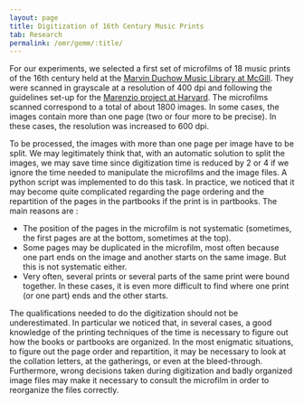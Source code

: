```yaml
---
layout: page
title: Digitization of 16th Century Music Prints
tab: Research
permalink: /omr/gemm/:title/
---
```


For our experiments, we selected a first set of microfilms of 18 music prints of the 16th century held at the [Marvin Duchow Music Library at McGill](https://www.mcgill.ca/library/branches/music/about). They were scanned in grayscale at a resolution of 400 dpi and following the guidelines set-up for the [Marenzio project at Harvard](http://www.marenzio.org/). The microfilms scanned correspond to a total of about 1800 images. In some cases, the images contain more than one page (two or four more to be precise). In these cases, the resolution was increased to 600 dpi.

To be processed, the images with more than one page per image have to be split. We may legitimately think that, with an automatic solution to split the images, we may save time since digitization time is reduced by 2 or 4 if we ignore the time needed to manipulate the microfilms and the image files. A python script was implemented to do this task. In practice, we noticed that it may become quite complicated regarding the page ordering and the repartition of the pages in the partbooks if the print is in partbooks. The main reasons are :

* The position of the pages in the microfilm is not systematic (sometimes, the first pages are at the bottom, sometimes at the top).
* Some pages may be duplicated in the microfilm, most often because one part ends on the image and another starts on the same image. But this is not systematic either.
* Very often, several prints or several parts of the same print were bound together. In these cases, it is even more difficult to find where one print (or one part) ends and the other starts.

The qualifications needed to do the digitization should not be underestimated. In particular we noticed that, in several cases, a good knowledge of the printing techniques of the time is necessary to figure out how the books or partbooks are organized. In the most enigmatic situations, to figure out the page order and repartition, it may be necessary to look at the collation letters, at the gatherings, or even at the bleed-through. Furthermore, wrong decisions taken during digitization and badly organized image files may make it necessary to consult the microfilm in order to reorganize the files correctly.
